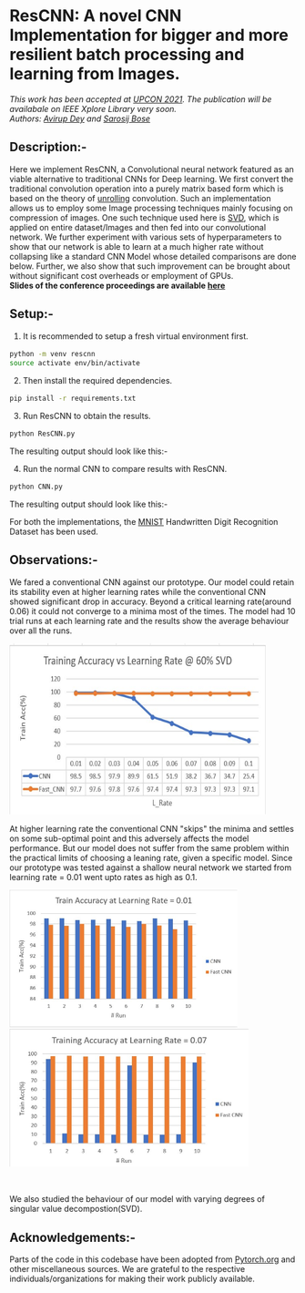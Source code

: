 # ResCNN: A novel CNN Implementation for bigger and more resilient batch processing and learning from Images.

*This work has been accepted at [UPCON 2021](http://upcon2021.in/). The publication will be availabale on IEEE Xplore Library very soon.*  
*Authors: [Avirup Dey](https://avirupju.github.io/) and [Sarosij Bose](https://sarosijbose.github.io/)*

## Description:-
Here we implement ResCNN, a Convolutional neural network featured as an viable alternative to traditional CNNs for Deep learning. We first convert the traditional convolution operation into a purely matrix based form which is based on the theory of [unrolling](https://hal.inria.fr/inria-00112631/document) convolution. Such an implementation allows us to employ some Image processing techniques mainly focusing on compression of images. One such technique used here is [SVD](https://en.wikipedia.org/wiki/Singular_value_decomposition), which is applied on entire dataset/Images and then fed into our convolutional network. We further experiment with various sets of hyperparameters to show that our network is able to learn at a much higher rate without collapsing like a standard CNN Model whose detailed comparisons are done below. Further, we also show that such improvement can be brought about without significant cost overheads or employment of GPUs. <br>
**Slides of the conference proceedings are available [here](https://sarosijbose.github.io/files/ResCNN_UPCON_2021_Slides.pdf)**

## Setup:-  

1. It is recommended to setup a fresh virtual environment first.  
```bash
python -m venv rescnn
source activate env/bin/activate
```

2. Then install the required dependencies.  
```bash
pip install -r requirements.txt
```

3. Run ResCNN to obtain the results.
```python 
python ResCNN.py
```
The resulting output should look like this:-  

4. Run the normal CNN to compare results with ResCNN.
```python
python CNN.py
```
The resulting output should look like this:-  


For both the implementations, the [MNIST](https://en.wikipedia.org/wiki/MNIST_database) Handwritten Digit Recognition Dataset has been used. 

## Observations:-  
We fared a conventional CNN against our prototype. Our model could retain its stability even at higher learning rates while the conventional
CNN showed significant drop in accuracy. Beyond a critical learning rate(around 0.06) it could not converge to a minima most of the times. The model had 
10 trial runs at each learning rate and the results show the average behaviour over all the runs.<br>

<img src = "https://github.com/AvirupJU/Fast_Convolution/blob/main/Results/acc_lr.jpg" height="300px" width="450px">

At higher learning rate the conventional CNN "skips" the minima and settles on some sub-optimal point and this adversely affects the model performance.
But our model does not suffer from the same problem within the practical limits of choosing a leaning rate, given a specific model.
Since our prototype was tested against a shallow neural network we started from learning rate = 0.01 went upto rates as high as 0.1.<br>

<p float="left">
  <img src="https://github.com/AvirupJU/Fast_Convolution/blob/main/Results/lr_0.01.jpg" width="400px" />
  <img src="https://github.com/AvirupJU/Fast_Convolution/blob/main/Results/lr_0.07.jpg" width="420px" /> 
</p><br>

We also studied the behaviour of our model with varying degrees of singular value decompostion(SVD).


## Acknowledgements:-  
Parts of the code in this codebase have been adopted from [Pytorch.org](Pytorch.org) and other miscellaneous sources. We are grateful to the respective individuals/organizations for making their work publicly available.
